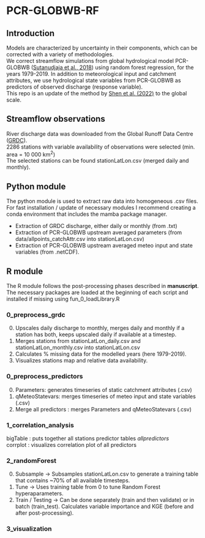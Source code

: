 # PCR-GLOBWB-RF

## Introduction
Models are characterized by uncertainty in their components, which can be corrected with a variety of methodologies. \
We correct streamflow simulations from global hydrological model PCR-GLOBWB ([Sutanudjaja et al., 2018](https://doi.org/10.5194/gmd-11-2429-2018)) using random forest regression, for the years 1979-2019.
In addition to meteorological input and catchment attributes, we use hydrological state variables from PCR-GLOBWB as predictors of observed discharge (response variable). \
This repo is an update of the method by [Shen et al. (2022)](https://doi.org/10.1016/j.cageo.2021.105019) to the global scale. 

## Streamflow observations 
River discharge data was downloaded from the Global Runoff Data Centre ([GRDC](https://www.bafg.de/GRDC)). \
2286 stations with variable availability of observations were selected (min. area = 10 000 km<sup>2</sup>) \
The selected stations can be found stationLatLon.csv (merged daily and monthly).

## Python module
The python module is used to extract raw data into homogeneous .csv files. \
For fast installation / update of necessary modules I recommend creating a conda environment that includes the mamba package manager.
- Extraction of GRDC discharge, either daily or monthly (from .txt)
- Extraction of PCR-GLOBWB upstream averaged parameters (from data/allpoints_catchAttr.csv into stationLatLon.csv)
- Extraction of PCR-GLOBWB upstream averaged meteo input and state variables (from .netCDF). 

## R module
The R module follows the post-processing phases described in **manuscript**.
The necessary packages are loaded at the beginning of each script and installed if missing using fun_0_loadLibrary.R

### 0_preprocess_grdc
0. Upscales daily discharge to monthly, merges daily and monthly if a station has both, keeps upscaled daily if available at a timestep.
1. Merges stations from stationLatLon_daily.csv and stationLatLon_monthly.csv into stationLatLon.csv
2. Calculates % missing data for the modelled years (here 1979-2019).
3. Visualizes stations map and relative data availability. 

### 0_preprocess_predictors
0. Parameters: generates timeseries of static catchment attributes (.csv)
0. qMeteoStatevars: merges timeseries of meteo input and state variables (.csv)
1. Merge all predictors : merges Parameters and qMeteoStatevars (.csv)

### 1_correlation_analysis
bigTable : puts together all stations predictor tables *allpredictors* \
corrplot : visualizes correlation plot of all predictors

### 2_randomForest
0. Subsample -> Subsamples stationLatLon.csv to generate a training table that contains ~70% of all available timesteps. 
1. Tune -> Uses training table from 0 to tune Random Forest hyperaparameters. 
2. Train / Testing -> Can be done separately (train and then validate) or in batch (train_test). Calculates variable importance and KGE (before and after post-processing).

### 3_visualization
